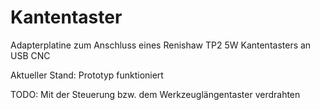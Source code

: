 # Kantentaster
Adapterplatine zum Anschluss eines Renishaw TP2 5W Kantentasters an USB CNC

Aktueller Stand:
Prototyp funktioniert

TODO:
Mit der Steuerung bzw. dem Werkzeuglängentaster verdrahten
